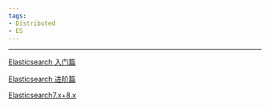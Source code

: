 ```yaml
---
tags:
- Distributed
- ES
---
```

---
[Elasticsearch 入门篇](https://www.bilibili.com/video/BV18q4y1X774/?share_source=copy_web&vd_source=99b31898c1408d1d4c4fe207c39caefd)

[Elasticsearch 进阶篇](https://www.bilibili.com/video/BV1p4411h7gy/?spm_id_from=333.999.0.0)

[Elasticsearch7.x+8.x](https://www.bilibili.com/video/BV1hh411D7sb/)